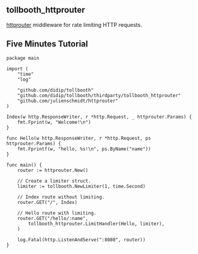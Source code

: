 ## tollbooth_httprouter

[httprouter](https://github.com/julienschmidt/httprouter) middleware for rate limiting HTTP requests.


## Five Minutes Tutorial

```
package main

import (
    "time"
    "log"

    "github.com/didip/tollbooth"
    "github.com/didip/tollbooth/thirdparty/tollbooth_httprouter"
    "github.com/julienschmidt/httprouter"
)

Index(w http.ResponseWriter, r *http.Request, _ httprouter.Params) {
    fmt.Fprint(w, "Welcome!\n")
}

func Hello(w http.ResponseWriter, r *http.Request, ps httprouter.Params) {
    fmt.Fprintf(w, "hello, %s!\n", ps.ByName("name"))
}

func main() {
    router := httprouter.New()

    // Create a limiter struct.
    limiter := tollbooth.NewLimiter(1, time.Second)

    // Index route without limiting.
    router.GET("/", Index)

    // Hello route with limiting.
    router.GET("/hello/:name",
        tollbooth_httprouter.LimitHandler(Hello, limiter),
    )

    log.Fatal(http.ListenAndServe(":8080", router))
}
```
